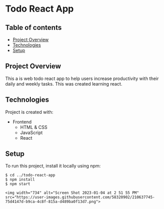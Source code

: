 # Todo React App

## Table of contents
* [Project Overview](#project-overview)
* [Technologies](#technologies)
* [Setup](#setup)

## Project Overview
This a is web todo react app to help users increase productivity with their daily and weekly tasks. This was created learning react. 

## Technologies
Project is created with:
* Frontend
  * HTML & CSS
  * JavaScript
  * React


## Setup
To run this project, install it locally using npm:

```
$ cd ../todo-react-app
$ npm install
$ npm start

```

```<img width="734" alt="Screen Shot 2023-01-04 at 2 51 55 PM" src="https://user-images.githubusercontent.com/58320902/210637745-75d4147d-b9ca-4c8f-815a-d489ba0f13d7.png">```
